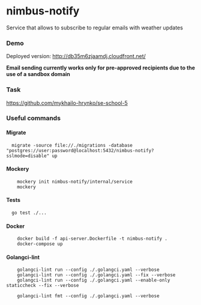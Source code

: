 # nimbus-notify
Service that allows to subscribe to regular emails with weather updates

### Demo
Deployed version: http://db35m6zjaamdj.cloudfront.net/

**Email sending currently works only for pre-approved recipients due to the use of a sandbox domain**

### Task
https://github.com/mykhailo-hrynko/se-school-5


### Useful commands

#### Migrate
```shell
  migrate -source file://./migrations -database "postgres://user:password@localhost:5432/nimbus-notify?sslmode=disable" up
```

#### Mockery
```shell
    mockery init nimbus-notify/internal/service
    mockery
```

#### Tests
```shell
  go test ./...
```

#### Docker
```shell
    docker build -f api-server.Dockerfile -t nimbus-notify .
    docker-compose up
```

#### Golangci-lint
```shell
    golangci-lint run --config ./.golangci.yaml --verbose  
    golangci-lint run --config ./.golangci.yaml --fix --verbose
    golangci-lint run --config ./.golangci.yaml --enable-only staticcheck --fix --verbose
    
    golangci-lint fmt --config ./.golangci.yaml --verbose
```

